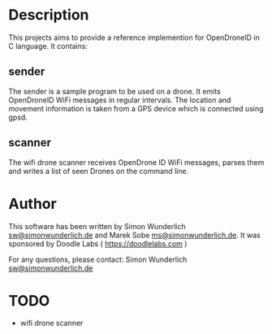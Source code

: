 # Description #

This projects aims to provide a reference implemention for OpenDroneID in
C language. It contains:

## sender ##

The sender is a sample program to be used on a drone. It emits
OpenDroneID WiFi messages in regular intervals. The location and movement
information is taken from a GPS device which is connected using gpsd.

## scanner ##

The wifi drone scanner receives OpenDrone ID WiFi messages, parses them and
writes a list of seen Drones on the command line.

# Author #

This software has been written by Simon Wunderlich <sw@simonwunderlich.de>
and Marek Sobe <ms@simonwunderlich.de>.
It was sponsored by Doodle Labs ( https://doodlelabs.com )

For any questions, please contact:
	Simon Wunderlich <sw@simonwunderlich.de>

# TODO #

 * wifi drone scanner

